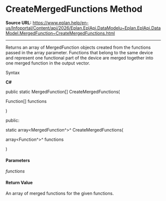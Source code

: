 # CreateMergedFunctions Method

**Source URL:** https://www.eplan.help/en-us/Infoportal/Content/api/2026/Eplan.EplApi.DataModelu~Eplan.EplApi.DataModel.MergedFunction~CreateMergedFunctions.html

---

Returns an array of MergedFunction objects created from the functions passed in the array parameter. Functions that belong to the same device and represent one functional part of the device are merged together into one merged function in the output vector.

Syntax

**C#**



public static MergedFunction[] CreateMergedFunctions( 

   Function[] functions

)

public:

static array<MergedFunction^>^ CreateMergedFunctions( 

   array<Function^>^ functions

)


#### Parameters

*functions*

#### Return Value

An array of merged functions for the given functions.
